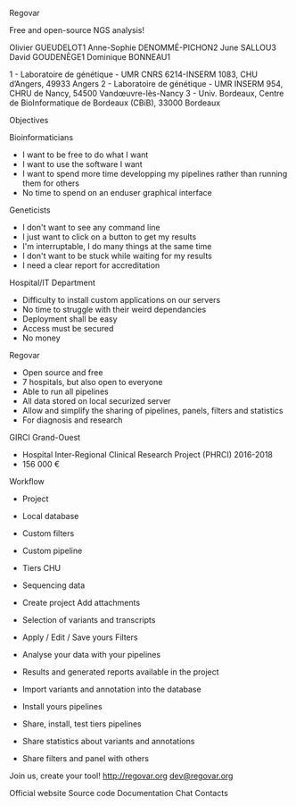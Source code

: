 Regovar

Free and open-source NGS analysis!

Olivier GUEUDELOT1
Anne-Sophie DENOMMÉ-PICHON2
June SALLOU3
David GOUDENÈGE1
Dominique BONNEAU1

1 - Laboratoire de génétique - UMR CNRS 6214-INSERM 1083, CHU d’Angers, 49933 Angers
2 - Laboratoire de génétique - UMR INSERM 954, CHRU de Nancy, 54500 Vandœuvre-lès-Nancy
3 - Univ. Bordeaux, Centre de BioInformatique de Bordeaux (CBiB), 33000 Bordeaux

Objectives

Bioinformaticians
- I want to be free to do what I want
- I want to use the software I want
- I want to spend more time developping my pipelines rather than running them for others
- No time to spend on an enduser graphical interface

Geneticists
- I don't want to see any command line
- I just want to click on a button to get my results
- I'm interruptable, I do many things at the same time
- I don't want to be stuck while waiting for my results
- I need a clear report for accreditation

Hospital/IT Department
- Difficulty to install custom  applications on our servers
- No time to struggle with their weird dependancies
- Deployment shall be easy
- Access must be secured
- No money

Regovar
- Open source and free
- 7 hospitals, but also open to everyone
- Able to run all pipelines
- All data stored on local securized server
- Allow and simplify the sharing of pipelines, panels, filters and statistics
- For diagnosis and research

GIRCI Grand-Ouest
- Hospital Inter-Regional Clinical Research Project (PHRCI) 2016-2018
- 156 000 €

Workflow
- Project
- Local database
- Custom filters
- Custom pipeline
- Tiers CHU

- Sequencing data
- Create project Add attachments
- Selection of variants and transcripts
- Apply / Edit / Save yours Filters
- Analyse your data with your pipelines
- Results and generated reports available in the project
- Import variants and annotation into the database
- Install yours pipelines
- Share, install, test tiers pipelines
- Share statistics about variants and annotations
- Share filters and panel with others


Join us, create your tool!
http://regovar.org
dev@regovar.org

Official website 
Source code 
Documentation 
Chat 
Contacts
